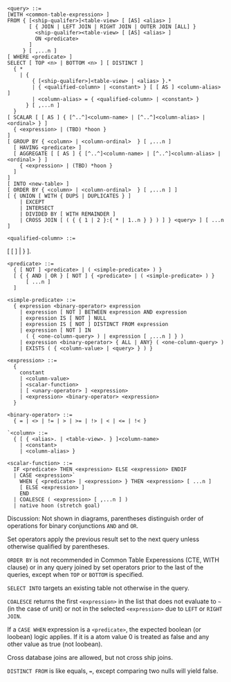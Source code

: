 ```
<query> ::=
[WITH <common-table-expression> ]
FROM { [<ship-qualifer>]<table-view> [ [AS] <alias> ]
       [ { JOIN | LEFT JOIN | RIGHT JOIN | OUTER JOIN [ALL] }
         <ship-qualifer><table-view> [ [AS] <alias> ]
         ON <predicate>
       ]
     } [ ,...n ]
[ WHERE <predicate> ]
SELECT [ TOP <n> | BOTTOM <n> ] [ DISTINCT ]
  { * 
    | {
        { [<ship-qualifer>]<table-view> | <alias> }.*
        | { <qualified-column> | <constant> } [ [ AS ] <column-alias> ]
        | <column-alias> = { <qualified-column> | <constant> }
      } [ ,...n ]
  }
[ SCALAR [ [ AS ] { [^..^]<column-name> | [^..^]<column-alias> | <ordinal> } ]
  { <expression> | (TBD) *hoon }
]
[ GROUP BY { <column> | <column-ordinal>  } [ ,...n ]
  [ HAVING <predicate> ]
  [ AGGREGATE [ [ AS ] { [^..^]<column-name> | [^..^]<column-alias> | <ordinal> } ]
    { <expression> | (TBD) *hoon }
  ]
]
[ INTO <new-table> ]
[ ORDER BY { <column> | <column-ordinal>  } [ ,...n ] ]
[ { UNION [ WITH { DUPS | DUPLICATES } ] 
    | EXCEPT 
    | INTERSECT 
    | DIVIDED BY [ WITH REMAINDER ] 
    | CROSS JOIN [ ( { { 1 | 2 }:{ * | 1..n } } ) ] } <query> ] [ ...n ]
```

```
<qualified-column> ::= 
```
[ [ <ship-qualifer> ]<table-view> | <alias> } ].<column>
```
<predicate> ::= 
  { [ NOT ] <predicate> | ( <simple-predicate> ) }
  [ { { AND | OR } [ NOT ] { <predicate> | ( <simple-predicate> ) }
      [ ...n ]
  ]
```

```
<simple-predicate> ::=
  { expression <binary-operator> expression
    | expression [ NOT ] BETWEEN expression AND expression
    | expression IS [ NOT ] NULL
    | expression IS [ NOT ] DISTINCT FROM expression
    | expression [ NOT ] IN
      ( { <one-column-query> ) | expression [ ,...n ] } )
    | expression <binary-operator> { ALL | ANY} ( <one-column-query> )
    | EXISTS ( { <column-value> | <query> } ) }
```

```
<expression> ::=
  {
    constant
    | <column-value>
    | <scalar-function>
    | [ <unary-operator> ] <expression>
    | <expression> <binary-operator> <expression>
  }
```

```
<binary-operator> ::=
  { = | <> | != | > | >= | !> | < | <= | !< }
```

```
`<column> ::=
  { [ { <alias>. | <table-view>. } ]<column-name>
    | <constant> 
    | <column-alias> }
```

```
<scalar-function> ::=
  IF <predicate> THEN <expression> ELSE <expression> ENDIF
  | CASE <expression>`
    WHEN { <predicate> | <expression> } THEN <expression> [ ...n ]
    [ ELSE <expression> ]
    END
  | COALESCE ( <expression> [ ,...n ] )
  | native hoon (stretch goal)
```

Discussion:
Not shown in diagrams, parentheses distinguish order of operations for binary conjunctions `AND` and `OR`.

Set operators apply the previous result set to the next query unless otherwise qualified by parentheses.

`ORDER BY` is not recommended in Common Table Experessions (CTE, WITH clause) or in any query joined by set operators prior to the last of the queries, except when `TOP` or `BOTTOM` is specified.

`SELECT INTO` targets an existing table not otherwise in the query.

`COALESCE` returns the first `<expression>` in the list that does not evaluate to `~` (in the case of unit) or not in the selected `<expression>` due to `LEFT` or `RIGHT JOIN`.

If a `CASE WHEN` expression is a `<predicate>`, the expected boolean (or loobean) logic applies. If it is a <expression> atom value 0 is treated as false and any other value as true (not loobean).

Cross database joins are allowed, but not cross ship joins.

`DISTINCT FROM` is like equals, `=`, except comparing two nulls will yield false.
